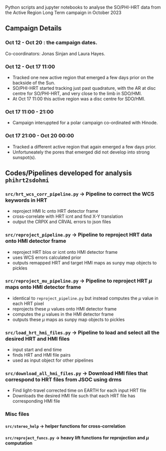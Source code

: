 Python scripts and jupyter notebooks to analyse the SO/PHI-HRT data from the Active Region Long Term campaign in October 2023

## Campaign Details

### Oct 12 - Oct 20 : the campaign dates. 

Co-coordinators: Jonas Sinjan and Laura Hayes.

### Oct 12 - Oct 17 11:00 

- Tracked one new active region that emerged a few days prior on the backside of the Sun.
- SO/PHI-HRT started tracking just past quadrature, with the AR at disc centre for SO/PHI-HRT, and very close to the limb in SDO/HMI.
- At Oct 17 11:00 this active region was a disc centre for SDO/HMI.

### Oct 17 11:00 - 21:00 

- Campaign interuppted for a polar campaign co-ordinated with Hinode.

### Oct 17 21:00 - Oct 20 00:00 

- Tracked a different active region that again emerged a few days prior. 
- Unfortuneately the pores that emerged did not develop into strong sunspot(s). 

## Codes/Pipelines developed for analysis `phihrt2sdohmi`

### `src/hrt_wcs_corr_pipeline.py` -> Pipeline to correct the WCS keywords in HRT

- reproject HMI Ic onto HRT detector frame
- cross-correlate with HRT icnt and find X-Y translation
- output the CRPIX and CRVAL errors to json files

### `src/reproject_pipeline.py` -> Pipeline to reproject HRT data onto HMI detector frame

- reproject HRT blos or icnt onto HMI detector frame
- uses WCS errors calculated prior
- outputs remapped HRT and target HMI maps as sunpy map objects to pickles

### `src/reproject_mu_pipeline.py` -> Pipeline to reproject HRT $\mu$ maps onto HMI detector frame

- identical to `reproject_pipeline.py` but instead computes the $\mu$ value in each HRT pixel
- reprojects these $\mu$ values onto HMI detector frame
- computes the $\mu$ values in the HMI detector frame
- outputs these $\mu$ maps as sunpy map objects to pickles

### `src/load_hrt_hmi_files.py` -> Pipeline to load and select all the desired HRT and HMI files

- input start and end time
- finds HRT and HMI file pairs
- used as input object for other pipelines

### `src/download_all_hmi_files.py` -> Download HMI files that correspond to HRT files from JSOC using drms

- Find light-travel corrected time on EARTH for each input HRT file
- Downloads the desired HMI file such that each HRT file has corresponding HMI file

### Misc files

#### `src/stereo_help` -> helper functions for cross-correlation

#### `src/reproject_funcs.py` -> heavy lift functions for reprojection and $\mu$ computation
